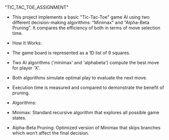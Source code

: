  "TIC_TAC_TOE_ASSIGNMENT"

- This project implements a basic "Tic-Tac-Toe" game AI using two different decision-making algorithms: "Minimax" and "Alpha-Beta Pruning". It compares the efficiency of both in terms of move selection time.

- How It Works:

- The game board is represented as a 1D list of 9 squares.
- Two AI algorithms ('minimax' and 'alphabeta') compute the best move for player 'X'.
- Both algorithms simulate optimal play to evaluate the next move.
- Execution time is measured and compared to demonstrate the benefit of pruning.

- Algorithms:
- Minimax: Standard recursive algorithm that explores all possible game states.
- Alpha-Beta Pruning: Optimized version of Minimax that skips branches which won’t affect the final decision.

